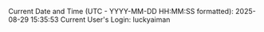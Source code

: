 Current Date and Time (UTC - YYYY-MM-DD HH:MM:SS formatted): 2025-08-29 15:35:53
Current User's Login: luckyaiman
